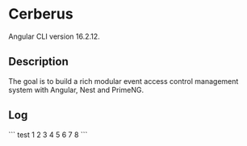 # Cerberus

Angular CLI version 16.2.12.

## Description

The goal is to build a rich modular event access control management system with Angular, Nest and PrimeNG.

## Log

<div style="max-height: 4rem; overflow: auto;">
```
test
1
2
3
4
5
6
7
8
```
</div>
